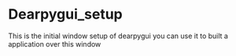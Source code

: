 # Dearpygui_setup

This is the initial window setup of dearpygui you can use it to built a application over this window 
